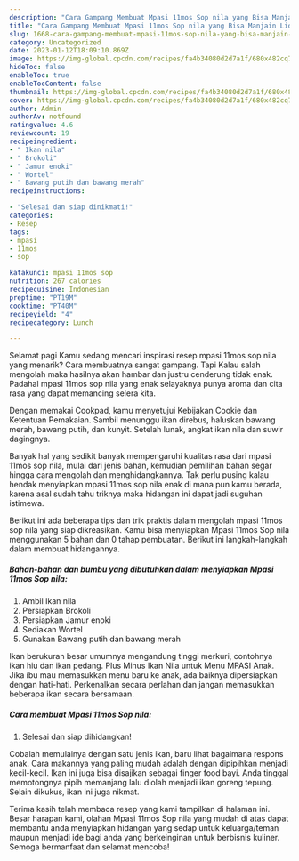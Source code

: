 ```yaml
---
description: "Cara Gampang Membuat Mpasi 11mos Sop nila yang Bisa Manjain Lidah"
title: "Cara Gampang Membuat Mpasi 11mos Sop nila yang Bisa Manjain Lidah"
slug: 1668-cara-gampang-membuat-mpasi-11mos-sop-nila-yang-bisa-manjain-lidah
category: Uncategorized
date: 2023-01-12T18:09:10.869Z
image: https://img-global.cpcdn.com/recipes/fa4b34080d2d7a1f/680x482cq70/mpasi-11mos-sop-nila-foto-resep-utama.jpg
hideToc: false
enableToc: true
enableTocContent: false
thumbnail: https://img-global.cpcdn.com/recipes/fa4b34080d2d7a1f/680x482cq70/mpasi-11mos-sop-nila-foto-resep-utama.jpg
cover: https://img-global.cpcdn.com/recipes/fa4b34080d2d7a1f/680x482cq70/mpasi-11mos-sop-nila-foto-resep-utama.jpg
author: Admin
authorAv: notfound
ratingvalue: 4.6
reviewcount: 19
recipeingredient:
- " Ikan nila"
- " Brokoli"
- " Jamur enoki"
- " Wortel"
- " Bawang putih dan bawang merah"
recipeinstructions:

- "Selesai dan siap dinikmati!"
categories:
- Resep
tags:
- mpasi
- 11mos
- sop

katakunci: mpasi 11mos sop 
nutrition: 267 calories
recipecuisine: Indonesian
preptime: "PT19M"
cooktime: "PT40M"
recipeyield: "4"
recipecategory: Lunch

---
```



Selamat pagi Kamu sedang mencari inspirasi resep mpasi 11mos sop nila yang menarik? Cara membuatnya sangat gampang. Tapi Kalau salah mengolah maka hasilnya akan hambar dan justru cenderung tidak enak. Padahal mpasi 11mos sop nila yang enak selayaknya punya aroma dan cita rasa yang dapat memancing selera kita.


Dengan memakai Cookpad, kamu menyetujui Kebijakan Cookie dan Ketentuan Pemakaian. Sambil menunggu ikan direbus, haluskan bawang merah, bawang putih, dan kunyit. Setelah lunak, angkat ikan nila dan suwir dagingnya.

Banyak hal yang sedikit banyak mempengaruhi kualitas rasa dari mpasi 11mos sop nila, mulai dari jenis bahan, kemudian pemilihan bahan segar hingga cara mengolah dan menghidangkannya. Tak perlu pusing kalau hendak menyiapkan mpasi 11mos sop nila enak di mana pun kamu berada, karena asal sudah tahu triknya maka hidangan ini dapat jadi suguhan istimewa.


Berikut ini ada beberapa tips dan trik praktis dalam mengolah mpasi 11mos sop nila yang siap dikreasikan. Kamu bisa menyiapkan Mpasi 11mos Sop nila menggunakan 5 bahan dan 0 tahap pembuatan. Berikut ini langkah-langkah dalam membuat hidangannya.

<!--inarticleads1-->

##### Bahan-bahan dan bumbu yang dibutuhkan dalam menyiapkan Mpasi 11mos Sop nila:

1. Ambil  Ikan nila
1. Persiapkan  Brokoli
1. Persiapkan  Jamur enoki
1. Sediakan  Wortel
1. Gunakan  Bawang putih dan bawang merah


Ikan berukuran besar umumnya mengandung tinggi merkuri, contohnya ikan hiu dan ikan pedang. Plus Minus Ikan Nila untuk Menu MPASI Anak. Jika ibu mau memasukkan menu baru ke anak, ada baiknya dipersiapkan dengan hati-hati. Perkenalkan secara perlahan dan jangan memasukkan beberapa ikan secara bersamaan. 

<!--inarticleads2-->

##### Cara membuat Mpasi 11mos Sop nila:


1. Selesai dan siap dihidangkan!

Cobalah memulainya dengan satu jenis ikan, baru lihat bagaimana respons anak. Cara makannya yang paling mudah adalah dengan dipipihkan menjadi kecil-kecil. Ikan ini juga bisa disajikan sebagai finger food bayi. Anda tinggal memotongnya pipih memanjang lalu diolah menjadi ikan goreng tepung. Selain dikukus, ikan ini juga nikmat. 

Terima kasih telah membaca resep yang kami tampilkan di halaman ini. Besar harapan kami, olahan Mpasi 11mos Sop nila yang mudah di atas dapat membantu anda menyiapkan hidangan yang sedap untuk keluarga/teman maupun menjadi ide bagi anda yang berkeinginan untuk berbisnis kuliner. Semoga bermanfaat dan selamat mencoba!

